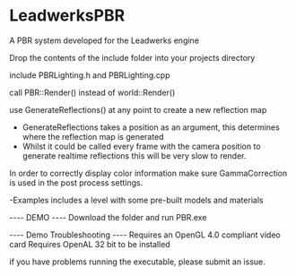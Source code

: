 # LeadwerksPBR
A PBR system developed for the Leadwerks engine

Drop the contents of the include folder into your projects directory

include PBRLighting.h and PBRLighting.cpp

call PBR::Render() instead of world::Render()

use GenerateReflections() at any point to create a new reflection map
- GenerateReflections takes a position as an argument, this determines where the reflection map is generated
- Whilst it could be called every frame with the camera position to generate realtime reflections this will be very slow to render.

In order to correctly display color information make sure GammaCorrection is used in the post process settings.

-Examples
includes a level with some pre-built models and materials


---- DEMO ----
Download the folder and run PBR.exe 

---- Demo Troubleshooting ----
Requires an OpenGL 4.0 compliant video card 
Requires OpenAL 32 bit to be installed 

if you have problems running the executable, please submit an issue.

